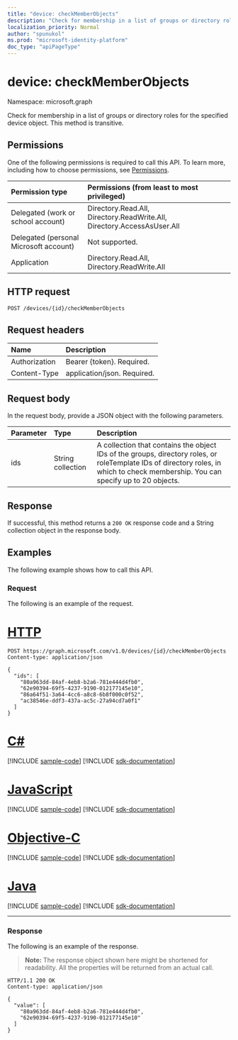 ```yaml
---
title: "device: checkMemberObjects"
description: "Check for membership in a list of groups or directory roles for the specified device object."
localization_priority: Normal
author: "spunukol"
ms.prod: "microsoft-identity-platform"
doc_type: "apiPageType"
---
```


# device: checkMemberObjects

Namespace: microsoft.graph

Check for membership in a list of groups or directory roles for the specified device object. This method is transitive.

## Permissions

One of the following permissions is required to call this API. To learn more, including how to choose permissions, see [Permissions](/graph/permissions-reference).

| Permission type                        | Permissions (from least to most privileged) |
|:---------------------------------------|:--------------------------------------------|
| Delegated (work or school account)     | Directory.Read.All, Directory.ReadWrite.All, Directory.AccessAsUser.All |
| Delegated (personal Microsoft account) | Not supported. |
| Application                            | Directory.Read.All, Directory.ReadWrite.All |

## HTTP request

<!-- { "blockType": "ignored" } -->

```http
POST /devices/{id}/checkMemberObjects
```

## Request headers

| Name          | Description   |
|:--------------|:--------------|
| Authorization | Bearer {token}. Required. |
| Content-Type  | application/json. Required. |

## Request body

In the request body, provide a JSON object with the following parameters.

| Parameter    | Type        | Description |
|:-------------|:------------|:------------|
| ids | String collection | A collection that contains the object IDs of the groups, directory roles, or roleTemplate IDs of directory roles, in which to check membership. You can specify up to 20 objects. |

## Response

If successful, this method returns a `200 OK` response code and a String collection object in the response body.

## Examples

The following example shows how to call this API.

### Request

The following is an example of the request.

# [HTTP](#tab/http)
<!-- {
  "blockType": "request",
  "name": "device_checkmemberobjects"
}-->

```http
POST https://graph.microsoft.com/v1.0/devices/{id}/checkMemberObjects
Content-type: application/json

{
  "ids": [
    "80a963dd-84af-4eb8-b2a6-781e444d4fb0",
    "62e90394-69f5-4237-9190-012177145e10",
    "86a64f51-3a64-4cc6-a8c8-6b8f000c0f52",
    "ac38546e-ddf3-437a-ac5c-27a94cd7a0f1"
  ]
}
```
# [C#](#tab/csharp)
[!INCLUDE [sample-code](../includes/snippets/csharp/device-checkmemberobjects-csharp-snippets.md)]
[!INCLUDE [sdk-documentation](../includes/snippets/snippets-sdk-documentation-link.md)]

# [JavaScript](#tab/javascript)
[!INCLUDE [sample-code](../includes/snippets/javascript/device-checkmemberobjects-javascript-snippets.md)]
[!INCLUDE [sdk-documentation](../includes/snippets/snippets-sdk-documentation-link.md)]

# [Objective-C](#tab/objc)
[!INCLUDE [sample-code](../includes/snippets/objc/device-checkmemberobjects-objc-snippets.md)]
[!INCLUDE [sdk-documentation](../includes/snippets/snippets-sdk-documentation-link.md)]

# [Java](#tab/java)
[!INCLUDE [sample-code](../includes/snippets/java/device-checkmemberobjects-java-snippets.md)]
[!INCLUDE [sdk-documentation](../includes/snippets/snippets-sdk-documentation-link.md)]

---


### Response

The following is an example of the response. 

> **Note:** The response object shown here might be shortened for readability. All the properties will be returned from an actual call.

<!-- {
  "blockType": "response",
  "truncated": true,
  "@odata.type": "String",
  "isCollection": true
} -->

```http
HTTP/1.1 200 OK
Content-type: application/json

{
  "value": [
    "80a963dd-84af-4eb8-b2a6-781e444d4fb0", 
    "62e90394-69f5-4237-9190-012177145e10"
  ]
}
```

<!-- uuid: 16cd6b66-4b1a-43a1-adaf-3a886856ed98
2019-02-04 14:57:30 UTC -->
<!-- {
  "type": "#page.annotation",
  "description": "device: checkMemberObjects",
  "keywords": "",
  "section": "documentation",
  "tocPath": ""
}-->

